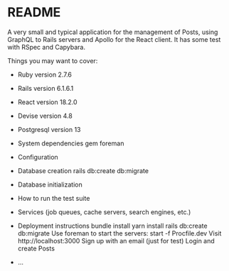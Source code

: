 # README

A very small and typical application for the management of Posts, using GraphQL to Rails servers and Apollo for the React client. It has some test with RSpec and Capybara.

Things you may want to cover:

* Ruby version 2.7.6
* Rails version 6.1.6.1
* React version 18.2.0
* Devise version 4.8
* Postgresql version 13

* System dependencies
gem foreman

* Configuration

* Database creation
rails db:create db:migrate

* Database initialization

* How to run the test suite

* Services (job queues, cache servers, search engines, etc.)

* Deployment instructions
bundle install
yarn install
rails db:create db:migrate
Use foreman to start the servers: start -f Procfile.dev
Visit http://localhost:3000
Sign up with an email (just for test) 
Login and create Posts

* ...
